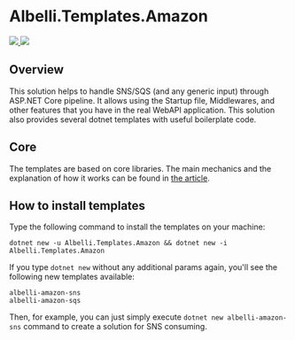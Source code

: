 # Albelli.Templates.Amazon


<a href="https://ci.appveyor.com/project/albumprinter/albelli-templates-amazon/branch/master"><img src="https://ci.appveyor.com/api/projects/status/bunen2a3k2rlt7dp?svg=true" />
</a> <a href="https://www.nuget.org/packages/Albelli.Templates.Amazon/"><img src="https://img.shields.io/nuget/vpre/Albelli.Templates.Amazon.svg" /></a>

## Overview

This solution helps to handle SNS/SQS (and any generic input) through ASP.NET Core pipeline. It allows using the Startup file, Middlewares, and other features that you have in the real WebAPI application. This solution also provides several dotnet templates with useful boilerplate code.

## Core

The templates are based on core libraries. The main mechanics and the explanation of how it works can be found in [the article](https://github.com/albumprinter/Albelli.Templates.Amazon/wiki/How-it-works).

## How to install templates

Type the following command to install the templates on your machine:
```
dotnet new -u Albelli.Templates.Amazon && dotnet new -i Albelli.Templates.Amazon
```

If you type `dotnet new` without any additional params again, you'll see the following new templates available:
```
albelli-amazon-sns
albelli-amazon-sqs
```

Then, for example, you can just simply execute `dotnet new albelli-amazon-sns` command to create a solution for SNS consuming.
